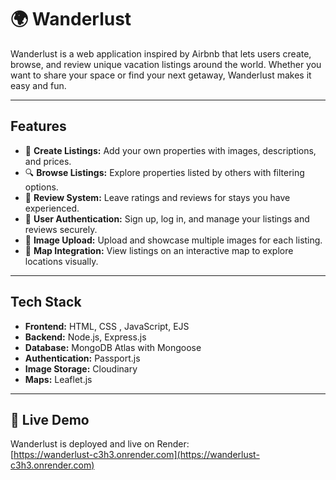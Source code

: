 # 🌍 Wanderlust

Wanderlust is a web application inspired by Airbnb that lets users create, browse, and review unique vacation listings around the world. Whether you want to share your space or find your next getaway, Wanderlust makes it easy and fun.

---

## Features

- 🏡 **Create Listings:** Add your own properties with images, descriptions, and prices.  
- 🔍 **Browse Listings:** Explore properties listed by others with filtering options.  
- 📝 **Review System:** Leave ratings and reviews for stays you have experienced.  
- 👤 **User Authentication:** Sign up, log in, and manage your listings and reviews securely.  
- 📸 **Image Upload:** Upload and showcase multiple images for each listing.  
- 📍 **Map Integration:** View listings on an interactive map to explore locations visually.

---

## Tech Stack

- **Frontend:** HTML, CSS , JavaScript, EJS   
- **Backend:** Node.js, Express.js  
- **Database:** MongoDB Atlas with Mongoose  
- **Authentication:** Passport.js  
- **Image Storage:** Cloudinary  
- **Maps:** Leaflet.js

---

## 🚀 Live Demo

Wanderlust is deployed and live on Render:  
[https://wanderlust-c3h3.onrender.com](https://wanderlust-c3h3.onrender.com)

